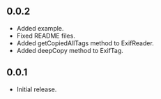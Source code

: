 ## 0.0.2

* Added example.
* Fixed README files.
* Added getCopiedAllTags method to ExifReader.
* Added deepCopy method to ExifTag.


## 0.0.1

* Initial release.

